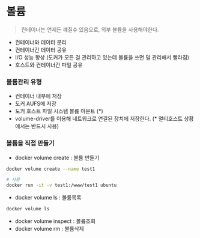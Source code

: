 # 볼륨

> 컨테이너는 언제든 꺠질수 있음으로, 외부 볼륨을 사용해야한다. 

- 컨테이너와 데이터 분리
- 컨테이너간 데이터 공유
- I/O 성능 향상 (도커가 모든 걸 관리하고 있는데 볼륨을 쓰면 덜 관리해서 빨라짐)
- 호스트와 컨테이너간 파일 공유 

### 볼륨관리 유형

- 컨테이너 내부에 저장
- 도커 AUFS에 저장
- 도커 호스트 파일 시스템 볼륨 마운트 (*)
- volume-driver를 이용해 네트워크로 연결된 장치에 저장한다. (* 멀티호스트 상황에서는 반드시 사용)

### 볼륨을 직접 만들기 

- docker volume create : 볼륨 만들기

```bash
docker volume create --name test1
```

```bash
# 사용
docker run -it -v test1:/www/test1 ubuntu
```

- docker volume ls : 볼륨목록

```bash
docker volume ls
```

- docker volume inspect : 볼륨조회 
- docker volume rm : 볼륨삭제



